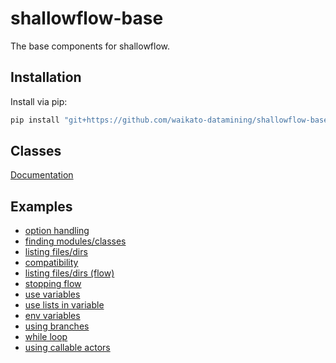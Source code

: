 # shallowflow-base
The base components for shallowflow.

## Installation

Install via pip:

```bash
pip install "git+https://github.com/waikato-datamining/shallowflow-base.git"
```

## Classes

[Documentation](https://github.com/waikato-datamining/shallowflow-doc/tree/main/classdoc/base/README.md)


## Examples

* [option handling](examples/option_handling.py)
* [finding modules/classes](examples/find_modules_and_classes.py)
* [listing files/dirs](examples/list_files.py)
* [compatibility](examples/comp.py)
* [listing files/dirs (flow)](examples/flow_listing_files.py)
* [stopping flow](examples/stopping_flow.py)
* [use variables](examples/use_variables.py)
* [use lists in variable](examples/use_lists_in_variable.py)
* [env variables](examples/env_var.py)
* [using branches](examples/branching.py)
* [while loop](examples/while_loop.py)
* [using callable actors](examples/callable_actors.py)
